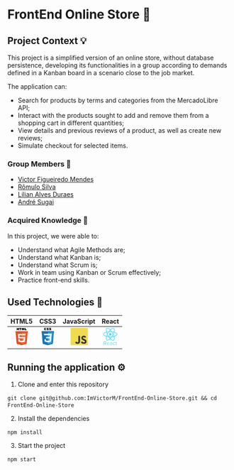 # FrontEnd Online Store 🛒

## Project Context 💡

This project is a simplified version of an online store, without database persistence, developing its functionalities in a group according to demands defined in a Kanban board in a scenario close to the job market.

The application can:

- Search for products by terms and categories from the MercadoLibre API;
- Interact with the products sought to add and remove them from a shopping cart in different quantities;
- View details and previous reviews of a product, as well as create new reviews;
- Simulate checkout for selected items.

### Group Members 👥
- [Victor Figueiredo Mendes](https://github.com/ImVictorM)
- [Rômulo Silva](https://github.com/rromulo)
- [Lilian Alves Duraes](https://github.com/LilianAlvesDuraes)
- [André Sugai](https://github.com/andre-sugai)


### Acquired Knowledge 📖
In this project, we were able to:

- Understand what Agile Methods are;
- Understand what Kanban is;
- Understand what Scrum is;
- Work in team using Kanban or Scrum effectively;
- Practice front-end skills.

## Used Technologies 🧰
<table>
    <thead>
        <tr>
            <th>HTML5</th>
            <th>CSS3</th>
            <th>JavaScript</th>
            <th>React</th>
        </tr>
    </thead>
    <tbody>
        <tr>
            <td align="center">
                <a href="https://www.w3.org/html/" target="_blank" rel="noreferrer"> 
                    <img 
                        src="https://raw.githubusercontent.com/devicons/devicon/master/icons/html5/html5-original-wordmark.svg" 
                        alt="html5" 
                        width="40" 
                        height="40"
                    /> 
                </a>
            </td>
            <td align="center">
                <a href="https://www.w3schools.com/css/" target="_blank" rel="noreferrer"> 
                    <img 
                        src="https://raw.githubusercontent.com/devicons/devicon/master/icons/css3/css3-original-wordmark.svg" 
                        alt="css3" 
                        width="40" 
                        height="40"
                    />
                </a>
            </td>
            <td align="center">
                <a href="https://developer.mozilla.org/en-US/docs/Web/JavaScript" target="_blank" rel="noreferrer"> 
                    <img src="https://raw.githubusercontent.com/devicons/devicon/master/icons/javascript/javascript-original.svg" 
                        alt="javascript" 
                        width="40" 
                        height="40"
                    /> 
                </a>
            </td>
            <td align="center">
                <a href="https://reactjs.org/" target="_blank" rel="noreferrer"> 
                    <img 
                        src="https://raw.githubusercontent.com/devicons/devicon/master/icons/react/react-original-wordmark.svg" 
                        alt="react" 
                        width="40" 
                        height="40"
                    /> 
                </a>
            </td>
        </tr>
    </tbody>
</table>

## Running the application ⚙️

1. Clone and enter this repository
```
git clone git@github.com:ImVictorM/FrontEnd-Online-Store.git && cd FrontEnd-Online-Store
```
2. Install the dependencies
```
npm install 
```
3. Start the project
```
npm start
```

